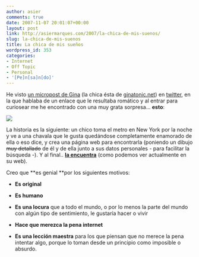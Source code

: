 ```yaml
---
author: asier
comments: true
date: 2007-11-07 20:01:07+00:00
layout: post
link: http://asiermarques.com/2007/la-chica-de-mis-suenos/
slug: la-chica-de-mis-suenos
title: La chica de mis sueños
wordpress_id: 353
categories:
- Internet
- Off Topic
- Personal
- '[Pe]n[sa]n[do]'
---
```


He visto [un micropost de Gina](http://twitter.com/Plastidecor/statuses/394732062) (la chica ésta de [ginatonic.net](http://www.ginatonic.net)) en [twitter](http://twitter.com/asiermarques/with_friends), en la que hablaba de un enlace que le resultaba romático y al entrar para curiosear me he encontrado con una muy grata sorpresa... **esto**:


![](http://www.asiermarques.com/wp-content/uploads/2007/11/screen-capture-2.png)


La historia es la siguiente: un chico toma el metro en New York por la noche y ve a una chavala que le gusta quedándose completamente enamorado de ella o eso dice, y crea una página web para encontrarla (poniendo un dibujo <strike>muy detallado</strike> de él y de ella  junto a sus datos personales - para facilitar la búsqueda -). Y al final.. **[la encuentra](http://nygirlofmydreams.com)** (como podemos ver actualmente en su web).

Creo que **es genial **por los siguientes motivos:



	
  * **Es original**

	
  * **Es humano**

	
  * **Es una locura** que a todo el mundo, o por lo menos la parte del mundo con algún tipo de sentimiento, le gustaría hacer o vivir

	
  * **Hace que merezca la pena internet**

	
  * **Es una lección maestra** para los que piensan que no merece la pena intentar algo, porque lo toman desde un principio como imposible o absurdo.



